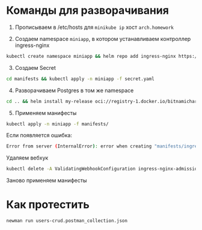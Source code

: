 # Команды для разворачивания #

1. Прописываем в /etc/hosts для `minikube ip` хост `arch.homework`

2. Создаем namespace `miniapp`, в котором устанавливаем контроллер ingress-nginx

```bash
kubectl create namespace miniapp && helm repo add ingress-nginx https://kubernetes.github.io/ingress-nginx/ && helm repo update && helm install nginx ingress-nginx/ingress-nginx --namespace miniapp -f nginx-ingress.yaml
```

3. Создаем Secret

```bash
cd manifests && kubectl apply -n miniapp -f secret.yaml
```

4. Разворачиваем Postgres в том же namespace

```bash
cd .. && helm install my-release oci://registry-1.docker.io/bitnamicharts/postgresql -n miniapp --values values.yaml
```

5. Применяем манифесты

```bash
kubectl apply -n miniapp -f manifests/
```

Если появляется ошибка:
```bash
Error from server (InternalError): error when creating "manifests/ingress.yaml": Internal error occurred: failed calling webhook "validate.nginx.ingress.kubernetes.io": failed to call webhook: Post "https://ingress-nginx-controller-admission.ingress-nginx.svc:443/networking/v1/ingresses?timeout=10s": service "ingress-nginx-controller-admission" not found
```

Удаляем вебхук

```bash
kubectl delete -A ValidatingWebhookConfiguration ingress-nginx-admission
```

Заново применяем манифесты

# Как протестить #

```bash
newman run users-crud.postman_collection.json
```